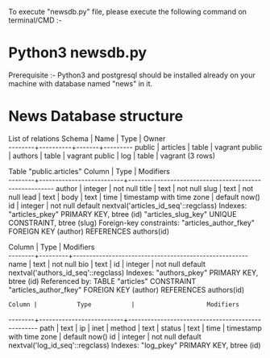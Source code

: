 To execute "newsdb.py" file, please execute the following command on terminal/CMD :-

# Python3 newsdb.py

Prerequisite :- Python3 and postgresql should be installed already on your machine with
                database named "news" in it.

# News Database structure

List of relations
Schema |   Name   | Type  |  Owner  
--------+----------+-------+---------
public | articles | table | vagrant
public | authors  | table | vagrant
public | log      | table | vagrant
(3 rows)


Table "public.articles"
Column |           Type           |                       Modifiers                       
--------+--------------------------+-------------------------------------------------------
author | integer                  | not null
title  | text                     | not null
slug   | text                     | not null
lead   | text                     |
body   | text                     |
time   | timestamp with time zone | default now()
id     | integer                  | not null default nextval('articles_id_seq'::regclass)
Indexes:
"articles_pkey" PRIMARY KEY, btree (id)
"articles_slug_key" UNIQUE CONSTRAINT, btree (slug)
Foreign-key constraints:
"articles_author_fkey" FOREIGN KEY (author) REFERENCES authors(id)


Column |  Type   |                      Modifiers                       
--------+---------+------------------------------------------------------
 name   | text    | not null
 bio    | text    |
 id     | integer | not null default nextval('authors_id_seq'::regclass)
Indexes:
    "authors_pkey" PRIMARY KEY, btree (id)
Referenced by:
    TABLE "articles" CONSTRAINT "articles_author_fkey" FOREIGN KEY (author) REFERENCES authors(id)

    Column |           Type           |                    Modifiers                     
--------+--------------------------+--------------------------------------------------
path   | text                     |
ip     | inet                     |
method | text                     |
status | text                     |
time   | timestamp with time zone | default now()
id     | integer                  | not null default nextval('log_id_seq'::regclass)
Indexes:
   "log_pkey" PRIMARY KEY, btree (id)
